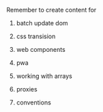 Remember to create content for

1. batch update dom
1. css transision
1. web components
1. pwa
1. working with arrays
1. proxies

1. conventions
